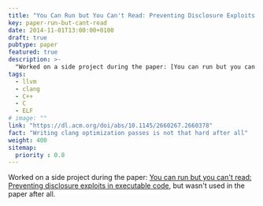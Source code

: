 ```yaml
---
title: "You Can Run but You Can't Read: Preventing Disclosure Exploits in Executable Code"
key: paper-run-but-cant-read
date: 2014-11-01T13:00:00+0100
draft: true
pubtype: paper
featured: true
description: >-
  "Worked on a side project during the paper: [You can run but you can't read: Preventing disclosure exploits in executable code](https://dl.acm.org/doi/abs/10.1145/2660267.2660378), but wasn't used in the paper after all."
tags:
  - llvm
  - clang
  - C++
  - C
  - ELF
# image: ""
link: "https://dl.acm.org/doi/abs/10.1145/2660267.2660378"
fact: "Writing clang optimization passes is not that hard after all"
weight: 400
sitemap:
  priority : 0.8
---
```


Worked on a side project during the paper: [You can run but you can't read: Preventing disclosure exploits in executable code](https://dl.acm.org/doi/abs/10.1145/2660267.2660378), but wasn't used in the paper after all.
